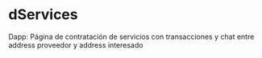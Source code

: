 # dServices
Dapp:  Página de contratación de servicios con transacciones y chat entre address proveedor y address interesado

